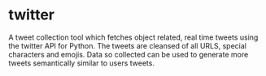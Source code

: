 # twitter
A tweet collection tool which fetches object related, real time tweets using the twitter API for Python. The tweets are cleansed of all URLS, special characters and emojis. Data so collected can be used to generate more tweets semantically similar to users tweets.
